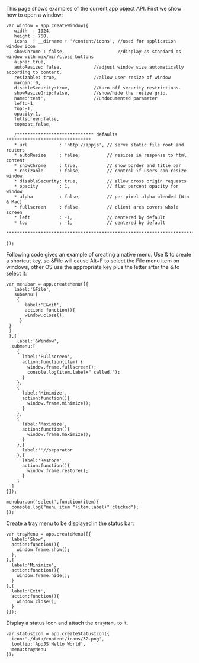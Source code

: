 This page shows examples of the current app object API. First we show how to open a window:

    var window = app.createWindow({
       width  : 1024,
       height : 768,
       icons  : __dirname + '/content/icons', //used for application window icon
       showChrome : false,                    //display as standard os window with max/min/close buttons
       alpha: true,
       autoResize: false,            //adjust window size automatically according to content.
       resizable: true,              //allow user resize of window
       margin: 0,
       disableSecurity:true,         //turn off security restrictions.
       showResizeGrip:false,         //show/hide the resize grip.
       name:'test',                  //undocumented parameter
       left:-1,
       top:-1,
       opacity:1,
       fullscreen:false,
       topmost:false,
       
       /***************************** defaults ********************************
       * url            : 'http://appjs', // serve static file root and routers
       * autoResize     : false,          // resizes in response to html content
       * showChrome     : true,           // show border and title bar
       * resizable      : false,          // control if users can resize window
       * disableSecurity: true,           // allow cross origin requests
       * opacity        : 1,              // flat percent opacity for window
       * alpha          : false,          // per-pixel alpha blended (Win & Mac)
       * fullscreen     : false,          // client area covers whole screen
       * left           : -1,             // centered by default
       * top            : -1,             // centered by default
       *************************************************************************/
    
    });

Following code gives an example of creating a native menu. Use & to create a shortcut key, so &File will cause Alt+F to select the File menu item on windows, other OS use the appropriate key plus the letter after the & to select it:

    var menubar = app.createMenu([{
       label:'&File',
       submenu:[
        {
           label:'E&xit',
           action: function(){
           window.close();
         }
     }
     ]
     },{
        label:'&Window',
      submenu:[
        {
          label:'Fullscreen',
          action:function(item) {
            window.frame.fullscreen();
            console.log(item.label+" called.");
          }
        },
        {
          label:'Minimize',
          action:function(){
            window.frame.minimize();
          }
        },
        {
          label:'Maximize',
          action:function(){
            window.frame.maximize();
          }
        },{
          label:''//separator
        },{
          label:'Restore',
          action:function(){
            window.frame.restore();
          }
        }
      ]
    }]);
    
    menubar.on('select',function(item){
      console.log("menu item "+item.label+" clicked");
    });

Create a tray menu to be displayed in the status bar:

    var trayMenu = app.createMenu([{
      label:'Show',
      action:function(){
        window.frame.show();
      },
    },{
      label:'Minimize',
      action:function(){
        window.frame.hide();
      }
    },{
      label:'Exit',
      action:function(){
        window.close();
      }
    }]);

Display a status icon and attach the `trayMenu` to it.

    var statusIcon = app.createStatusIcon({
      icon:'./data/content/icons/32.png',
      tooltip:'AppJS Hello World',
      menu:trayMenu
    });